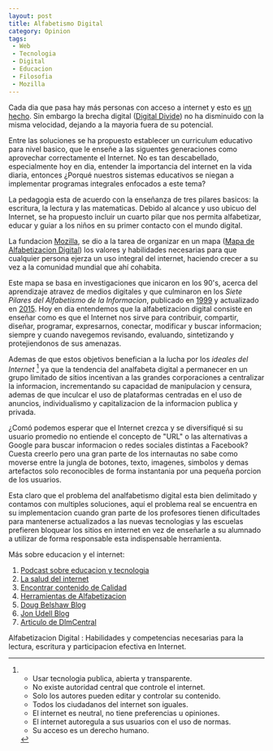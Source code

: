 ```yaml
---
layout: post
title: Alfabetismo Digital
category: Opinion
tags:
 - Web
 - Tecnologia
 - Digital
 - Educacion
 - Filosofia
 - Mozilla
---
```

Cada dia que pasa hay más personas con acceso a internet y esto es [un hecho](http://www.internetlivestats.com/watch/internet-users/). Sin embargo la brecha digital ([Digital Divide](https://en.wikipedia.org/wiki/Digital_divide)) no ha disminuido con la misma velocidad, dejando a la mayoria fuera de su potencial.

Entre las soluciones se ha propuesto establecer un curriculum educativo para nivel basico, que le enseñe a las siguentes generaciones como aprovechar correctamente el Internet. No es tan descabellado, especialmente hoy en dia, entender la importancia del internet en la vida diaria, entonces ¿Porqué nuestros sistemas educativos se niegan a implementar programas integrales enfocados a este tema?

La pedagogia esta de acuerdo con la enseñanza de tres pilares basicos: la escritura, la lectura y las matematicas. Debido al alcance y uso ubicuo del Internet, se ha propuesto incluir un cuarto pilar que nos permita alfabetizar, educar y guiar a los niños en su primer contacto con el mundo digital.

La fundacion [Mozilla](https://www.mozilla.org/en-US/), se dio a la tarea de organizar en un mapa ([Mapa de Alfabetizacion Digital](https://learning.mozilla.org/en-US/web-literacy)) los valores y habilidades necesarias para que cualquier persona ejerza un uso integral del internet, haciendo crecer a su vez a la comunidad mundial que ahí cohabita.

Este mapa se basa en investigaciones que inicaron en los 90's, acerca del aprendizaje atravez de medios digitales y que culminaron en los *Siete Pilares del Alfabetismo de la Informacion*, publicado en [1999](https://www.sconul.ac.uk/sites/default/files/documents/Seven_pillars2.pdf) y actualizado en [2015](https://www.sconul.ac.uk/sites/default/files/documents/Seven%20Pillars%20Review%202015.pdf). Hoy en dia entendemos que la alfabetizacion digital consiste en enseñar como es que el Internet nos sirve para contribuir, compartir, diseñar, programar, expresarnos, conectar, modificar y buscar informacion; siempre y cuando navegemos revisando, evaluando, sintetizando y protejiendonos de sus amenazas.

Ademas de que estos objetivos benefician a la lucha por los *ideales del Internet* [^1] ya que la tendencia del analfabeta digital a permanecer en un grupo limitado de sitios incentivan a las grandes corporaciones a centralizar la informacion, incrementando su capacidad de manipulacion y censura, ademas de que inculcar el uso de plataformas centradas en el uso de anuncios, individualismo y capitalizacion de la informacion publica y privada.

¿Comó podemos esperar que el Internet crezca y se diversifiqué si su usuario promedio no entiende el concepto de "URL" o las alternativas a Google para buscar informacion o redes sociales distintas a Facebook? Cuesta creerlo pero una gran parte de los internautas no sabe como moverse entre la jungla de botones, texto, imagenes, simbolos y demas artefactos solo reconocibles de forma instantania por una pequeña porcion de los usuarios.

Esta claro que el problema del analfabetismo digital esta bien delimitado y contamos con multiples soluciones, aquí el problema real se encuentra  en su implementacion cuando gran parte de los profesores tienen dificultades para mantenerse actualizados a las nuevas tecnologias y las escuelas prefieren bloquear los sitios en internet en vez de enseñarle a su alumnado a utilizar de forma responsable esta indispensable herramienta.

Más sobre educacion y el internet:

1. [Podcast sobre educacion y tecnologia](http://tidepodcast.org/)
2. [La salud del internet](https://internethealthreport.org/v01/about/)
3. [Encontrar contenido de Calidad](http://www.hopetillman.com/findqual.php)
4. [Herramientas de Alfabetizacion](http://novemberlearning.com/educational-resources-for-educators/information-literacy-resources/)
5. [Doug Belshaw Blog](http://literaci.es/)
6. [Jon Udell Blog](https://blog.jonudell.net/)
7. [Articulo de DlmCentral](http://dmlcentral.net/why-we-need-a-4th-r-reading-writing-arithmetic-algorithms/)

Alfabetizacion Digital
: Habilidades y competencias necesarias para la lectura, escritura y participacion efectiva en Internet.

[^1]:
    * Usar tecnologia publica, abierta y transparente.
    * No existe autoridad central que controle el internet.
    * Solo los autores pueden editar y controlar su contenido.
    * Todos los ciudadanos del internet son iguales.
    * El internet es neutral, no tiene preferencias u opiniones.
    * El internet autoregula a sus usuarios con el uso de normas.
    * Su acceso es un derecho humano.
